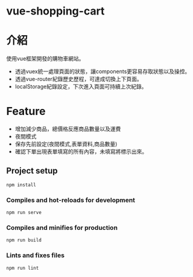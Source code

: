 # vue-shopping-cart

# 介紹
使用vue框架開發的購物車網站。
- 透過vuex統一處理頁面的狀態，讓components更容易存取狀態以及操控。
- 透過vue-router紀錄歷史歷程，可達成切換上下頁面。
- localStorage紀錄設定，下次進入頁面可持續上次紀錄。

# Feature 
- 增加減少商品，總價格反應商品數量以及運費
- 夜間模式
- 保存先前設定(夜間模式,表單資料,商品數量)
- 確認下單出現表單填寫的所有內容，未填寫將標示出來。


## Project setup
```
npm install
```

### Compiles and hot-reloads for development
```
npm run serve
```

### Compiles and minifies for production
```
npm run build
```

### Lints and fixes files
```
npm run lint
```
